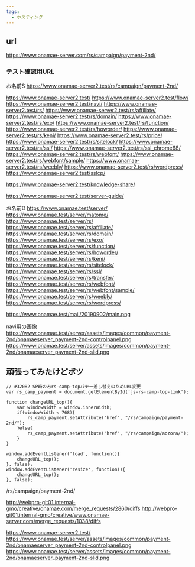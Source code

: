 ```yaml
---
tags:
  - ホスティング
---
```


## url
https://www.onamae-server.com/rs/campaign/payment-2nd/

### テスト確認用URL
お名前S
https://www.onamae-server2.test/rs/campaign/payment-2nd/

https://www.onamae-server2.test/
https://www.onamae-server2.test/flow/
https://www.onamae-server2.test/navi/
https://www.onamae-server2.test/rs/
https://www.onamae-server2.test/rs/affiliate/
https://www.onamae-server2.test/rs/domain/
https://www.onamae-server2.test/rs/exo/
https://www.onamae-server2.test/rs/function/
https://www.onamae-server2.test/rs/howorder/
https://www.onamae-server2.test/rs/keni/
https://www.onamae-server2.test/rs/price/
https://www.onamae-server2.test/rs/sitelock/
https://www.onamae-server2.test/rs/ssl/
https://www.onamae-server2.test/rs/ssl_chrome68/
https://www.onamae-server2.test/rs/webfont/
https://www.onamae-server2.test/rs/webfont/sample/
https://www.onamae-server2.test/rs/weebly/
https://www.onamae-server2.test/rs/wordpress/
https://www.onamae-server2.test/sslcp/

https://www.onamae-server2.test/knowledge-share/

https://www.onamae-server2.test/server-guide/


お名前D
https://www.onamae.test/server/
https://www.onamae.test/server/matome/
https://www.onamae.test/server/rs/
https://www.onamae.test/server/rs/affiliate/
https://www.onamae.test/server/rs/domain/
https://www.onamae.test/server/rs/exo/
https://www.onamae.test/server/rs/function/
https://www.onamae.test/server/rs/howorder/
https://www.onamae.test/server/rs/keni/
https://www.onamae.test/server/rs/sitelock/
https://www.onamae.test/server/rs/ssl/
https://www.onamae.test/server/rs/transfer/
https://www.onamae.test/server/rs/webfont/
https://www.onamae.test/server/rs/webfont/sample/
https://www.onamae.test/server/rs/weebly/
https://www.onamae.test/server/rs/wordpress/


https://www.onamae.test/mail/20190902/main.png


navi用の画像
https://www.onamae.test/server/assets/images/common/payment-2nd/onamaeserver_payment-2nd-controlpanel.png
https://www.onamae.test/server/assets/images/common/payment-2nd/onamaeserver_payment-2nd-slid.png



## 頑張ってみたけどボツ
	// #32082 SP時のみrs-camp-topバナー差し替えのためURL変更
	var rs_camp_payment = document.getElementById('js-rs-camp-top-link');

	function changeURL_top(){
		var windowWidth = window.innerWidth;
		if(windowWidth < 768){
			rs_camp_payment.setAttribute("href", "/rs/campaign/payment-2nd/");
		}else{
			rs_camp_payment.setAttribute("href", "/rs/campaign/aozora/");
		}
	}

	window.addEventListener('load', function(){
		changeURL_top();
	}, false);
	window.addEventListener('resize', function(){
		changeURL_top();
	}, false);



/rs/campaign/payment-2nd/



http://webpro-git01.internal-gmo/creative/onamae.com/merge_requests/2860/diffs
http://webpro-git01.internal-gmo/creative/www.onamae-server.com/merge_requests/1038/diffs

https://www.onamae-server2.test/
https://www.onamae.test/server/assets/images/common/payment-2nd/onamaeserver_payment-2nd-controlpanel.png
https://www.onamae.test/server/assets/images/common/payment-2nd/onamaeserver_payment-2nd-slid.png
